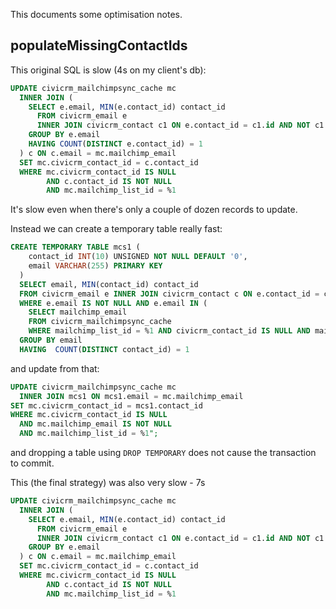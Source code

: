 This documents some optimisation notes.

## populateMissingContactIds

This original SQL is slow (4s on my client's db):

```sql
UPDATE civicrm_mailchimpsync_cache mc
  INNER JOIN (
    SELECT e.email, MIN(e.contact_id) contact_id
      FROM civicrm_email e
      INNER JOIN civicrm_contact c1 ON e.contact_id = c1.id AND NOT c1.is_deleted
    GROUP BY e.email
    HAVING COUNT(DISTINCT e.contact_id) = 1
  ) c ON c.email = mc.mailchimp_email
  SET mc.civicrm_contact_id = c.contact_id
  WHERE mc.civicrm_contact_id IS NULL
        AND c.contact_id IS NOT NULL
        AND mc.mailchimp_list_id = %1
```

It's slow even when there's only a couple of dozen records to update.

Instead we can create a temporary table really fast:
```sql
CREATE TEMPORARY TABLE mcs1 (
    contact_id INT(10) UNSIGNED NOT NULL DEFAULT '0',
    email VARCHAR(255) PRIMARY KEY
  )
  SELECT email, MIN(contact_id) contact_id
  FROM civicrm_email e INNER JOIN civicrm_contact c ON e.contact_id = c.id AND c.is_deleted = 0
  WHERE e.email IS NOT NULL AND e.email IN (
    SELECT mailchimp_email
    FROM civicrm_mailchimpsync_cache
    WHERE mailchimp_list_id = %1 AND civicrm_contact_id IS NULL AND mailchimp_email IS NOT NULL)
  GROUP BY email
  HAVING  COUNT(DISTINCT contact_id) = 1
```
and update from that:

```sql
UPDATE civicrm_mailchimpsync_cache mc
  INNER JOIN mcs1 ON mcs1.email = mc.mailchimp_email
SET mc.civicrm_contact_id = mcs1.contact_id
WHERE mc.civicrm_contact_id IS NULL
  AND mc.mailchimp_email IS NOT NULL
  AND mc.mailchimp_list_id = %1";
```

and dropping a table using `DROP TEMPORARY` does not cause the transaction
to commit. 

This (the final strategy) was also very slow - 7s

```sql
UPDATE civicrm_mailchimpsync_cache mc
  INNER JOIN (
    SELECT e.email, MIN(e.contact_id) contact_id
      FROM civicrm_email e
      INNER JOIN civicrm_contact c1 ON e.contact_id = c1.id AND NOT c1.is_deleted
    GROUP BY e.email
  ) c ON c.email = mc.mailchimp_email
  SET mc.civicrm_contact_id = c.contact_id
  WHERE mc.civicrm_contact_id IS NULL
        AND c.contact_id IS NOT NULL
        AND mc.mailchimp_list_id = %1
```

